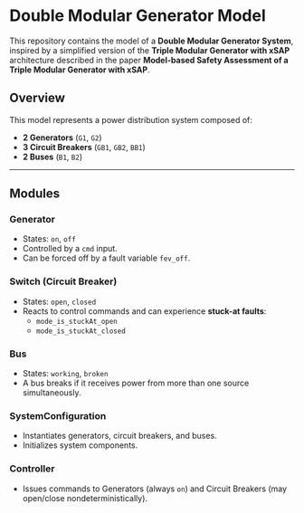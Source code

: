 # Double Modular Generator Model

This repository contains the model of a **Double Modular Generator System**, inspired by a simplified version of the **Triple Modular Generator with xSAP** architecture described in the paper **Model-based Safety Assessment of a Triple Modular Generator with xSAP**.

## Overview

This model represents a power distribution system composed of:

- **2 Generators** (`G1`, `G2`)
- **3 Circuit Breakers** (`GB1`, `GB2`, `BB1`)
- **2 Buses** (`B1`, `B2`)
---

## Modules
### Generator
- States: `on`, `off`
- Controlled by a `cmd` input.
- Can be forced off by a fault variable `fev_off`.

### Switch (Circuit Breaker)
- States: `open`, `closed`
- Reacts to control commands and can experience **stuck-at faults**:
  - `mode_is_stuckAt_open`
  - `mode_is_stuckAt_closed`

### Bus
- States: `working`, `broken`
- A bus breaks if it receives power from more than one source simultaneously.

### SystemConfiguration
- Instantiates generators, circuit breakers, and buses.
- Initializes system components.

### Controller
- Issues commands to Generators (always `on`) and Circuit Breakers (may open/close nondeterministically).